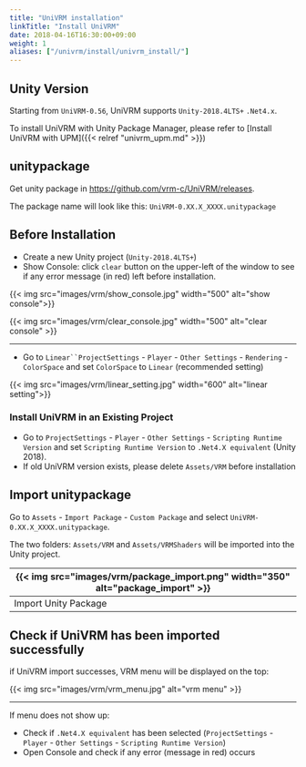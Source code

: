 ```yaml
---
title: "UniVRM installation"
linkTitle: "Install UniVRM"
date: 2018-04-16T16:30:00+09:00
weight: 1
aliases: ["/univrm/install/univrm_install/"]
---
```


## Unity Version

Starting from `UniVRM-0.56`, UniVRM supports `Unity-2018.4LTS+` `.Net4.x`.

To install UniVRM with Unity Package Manager, please refer to [Install UniVRM with UPM]({{< relref "univrm_upm.md" >}})

## unitypackage

Get unity package in https://github.com/vrm-c/UniVRM/releases.

The package name will look like this: `UniVRM-0.XX.X_XXXX.unitypackage`

## Before Installation

* Create a new Unity project (`Unity-2018.4LTS+`)
* Show Console: click `clear` button on the upper-left of the window to see if any error message (in red) left before installation.

{{< img src="images/vrm/show_console.jpg"  width="500" alt="show console">}}

{{< img src="images/vrm/clear_console.jpg" width="500" alt="clear console" >}}
<hr>

* Go to `Linear``ProjectSettings` - `Player` - `Other Settings` - `Rendering` - `ColorSpace` and set `ColorSpace` to `Linear` (recommended setting)

{{< img src="images/vrm/linear_setting.jpg" width="600" alt="linear setting">}}

### Install UniVRM in an Existing Project

* Go to `ProjectSettings` - `Player` - `Other Settings` - `Scripting Runtime Version` and set `Scripting Runtime Version` to `.Net4.X equivalent` (Unity 2018). 
* If old UniVRM version exists, please delete `Assets/VRM` before installation

## Import unitypackage

Go to `Assets` - `Import Package` - `Custom Package` and select `UniVRM-0.XX.X_XXXX.unitypackage`.

The two folders: `Assets/VRM` and `Assets/VRMShaders` will be imported into the Unity project.

|{{< img src="images/vrm/package_import.png" width="350" alt="package_import" >}}|
|-----|
|Import Unity Package|

## Check if UniVRM has been imported successfully

if UniVRM import successes, VRM menu will be displayed on the top:

{{< img src="images/vrm/vrm_menu.jpg" alt="vrm menu" >}}
<hr>

If menu does not show up:

* Check if `.Net4.X equivalent` has been selected (`ProjectSettings` - `Player` - `Other Settings` - `Scripting Runtime Version`)
* Open Console and check if any error (message in red) occurs
